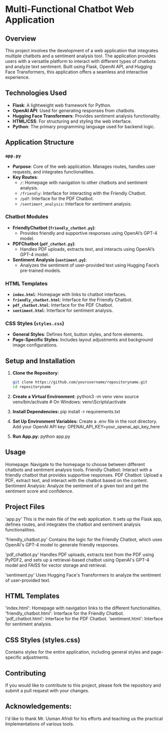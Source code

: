# Multi-Functional Chatbot Web Application

## Overview

This project involves the development of a web application that integrates multiple chatbots and a sentiment analysis tool. The application provides users with a versatile platform to interact with different types of chatbots and analyze text sentiment. Built using Flask, OpenAI API, and Hugging Face Transformers, this application offers a seamless and interactive experience.

## Technologies Used

- **Flask**: A lightweight web framework for Python.
- **OpenAI API**: Used for generating responses from chatbots.
- **Hugging Face Transformers**: Provides sentiment analysis functionality.
- **HTML/CSS**: For structuring and styling the web interface.
- **Python**: The primary programming language used for backend logic.

## Application Structure

### `app.py`
- **Purpose**: Core of the web application. Manages routes, handles user requests, and integrates functionalities.
- **Key Routes**:
  - `/`: Homepage with navigation to other chatbots and sentiment analysis.
  - `/friendly`: Interface for interacting with the Friendly Chatbot.
  - `/pdf`: Interface for the PDF Chatbot.
  - `/sentiment_analysis`: Interface for sentiment analysis.

### Chatbot Modules

- **FriendlyChatbot (`friendly_chatbot.py`)**:
  - Provides friendly and supportive responses using OpenAI’s GPT-4 model.
- **PDFChatbot (`pdf_chatbot.py`)**:
  - Handles PDF uploads, extracts text, and interacts using OpenAI’s GPT-4 model.
- **Sentiment Analysis (`sentiment.py`)**:
  - Analyzes the sentiment of user-provided text using Hugging Face’s pre-trained models.

### HTML Templates

- **`index.html`**: Homepage with links to chatbot interfaces.
- **`friendly_chatbot.html`**: Interface for the Friendly Chatbot.
- **`pdf_chatbot.html`**: Interface for the PDF Chatbot.
- **`sentiment.html`**: Interface for sentiment analysis.

### CSS Styles (`styles.css`)

- **General Styles**: Defines font, button styles, and form elements.
- **Page-Specific Styles**: Includes layout adjustments and background image configurations.

## Setup and Installation

1. **Clone the Repository**:
   ```bash
   git clone https://github.com/yourusername/repositoryname.git
   cd repositoryname

2. **Create a Virtual Environment**:
   python3 -m venv venv
   source venv/bin/activate   # On Windows: venv\Scripts\activate

3. **Install Dependencies:**
   pip install -r requirements.txt

4. **Set Up Environment Variables:**
   Create a .env file in the root directory.
   Add your OpenAI API key:
     OPENAI_API_KEY=your_openai_api_key_here
5. **Run App.py:**
   python app.py

## Usage
  Homepage: Navigate to the homepage to choose between different chatbots and sentiment analysis tools.
  Friendly Chatbot: Interact with a friendly chatbot that provides supportive responses.
  PDF Chatbot: Upload a PDF, extract text, and interact with the chatbot based on the content.
  Sentiment Analysis: Analyze the sentiment of a given text and get the sentiment score and confidence.

## Project Files
  
  'app.py'
  This is the main file of the web application. It sets up the Flask app, defines routes, and integrates the chatbot and sentiment analysis functionalities.

  'friendly_chatbot.py'
  Contains the logic for the Friendly Chatbot, which uses OpenAI's GPT-4 model to generate friendly responses.

  'pdf_chatbot.py'
  Handles PDF uploads, extracts text from the PDF using PyPDF2, and sets up a retrieval-based chatbot using OpenAI's GPT-4 model and FAISS for vector storage and retrieval.

  'sentiment.py'
  Uses Hugging Face's Transformers to analyze the sentiment of user-provided text.

## HTML Templates

  'index.html': Homepage with navigation links to the different functionalities.
  'friendly_chatbot.html': Interface for the Friendly Chatbot.
  'pdf_chatbot.html': Interface for the PDF Chatbot.
  'sentiment.html': Interface for sentiment analysis.

## CSS Styles (styles.css)
  Contains styles for the entire application, including general styles and page-specific adjustments.

## Contributing
If you would like to contribute to this project, please fork the repository and submit a pull request with your changes.

## Acknowledgements:
  I'd like to thank Mr. Usman Afridi for his efforts and teaching us the practical Implementations of various tools.
